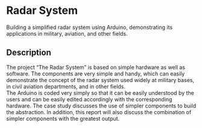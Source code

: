 # Radar System
Building a simplified radar system using Arduino, demonstrating its applications in military, aviation, and other fields.

## Description
The project “The Radar System” is based on simple hardware as well as software. The components are very simple and handy, which can easily demonstrate the concept of the radar system used widely at military bases, in civil aviation departments, and in other fields.  
The Arduino is coded very simply so that it can be easily understood by the users and can be easily edited accordingly with the corresponding hardware. The case study discusses the use of simpler components to build the abstraction. In addition, this report will also discuss the combination of simpler components with the greatest output. 

